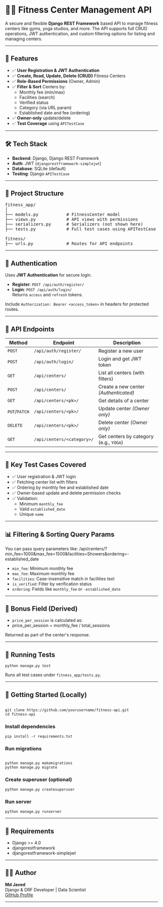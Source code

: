 # 🏋️‍♂️ Fitness Center Management API

A secure and flexible **Django REST Framework** based API to manage fitness centers like gyms, yoga studios, and more. The API supports full CRUD operations, JWT authentication, and custom filtering options for listing and managing centers.

---

## 📌 Features

- ✅ **User Registration & JWT Authentication**
- ✅ **Create, Read, Update, Delete (CRUD)** Fitness Centers
- ✅ **Role-Based Permissions** (Owner, Admin)
- ✅ **Filter & Sort** Centers by:
  - Monthly fee (min/max)
  - Facilities (search)
  - Verified status
  - Category (via URL param)
  - Established date and fee (ordering)
- ✅ **Owner-only** update/delete
- ✅ **Test Coverage** using `APITestCase`

---

## 🛠️ Tech Stack

- **Backend**: Django, Django REST Framework
- **Auth**: JWT (`djangorestframework-simplejwt`)
- **Database**: SQLite (default)
- **Testing**: Django `APITestCase`

---
## 📁 Project Structure
<pre>
fitness_app/
│
├── models.py           # FitnessCenter model
├── views.py            # API views with permissions
├── serializers.py      # Serializers (not shown here)
├── tests.py            # Full test cases using APITestCase

fitness/
├── urls.py             # Routes for API endpoints
</pre>
---

## 🔐 Authentication

Uses **JWT Authentication** for secure login.

- **Register**: `POST /api/auth/register/`
- **Login**: `POST /api/auth/login/`  
  Returns `access` and `refresh` tokens.

Include `Authorization: Bearer <access_token>` in headers for protected routes.

---

## 📡 API Endpoints

| Method | Endpoint | Description |
|--------|----------|-------------|
| `POST` | `/api/auth/register/` | Register a new user |
| `POST` | `/api/auth/login/` | Login and get JWT token |
| `GET` | `/api/centers/` | List all centers (with filters) |
| `POST` | `/api/centers/` | Create a new center *(Authenticated)* |
| `GET` | `/api/centers/<pk>/` | Get details of a center |
| `PUT`/`PATCH` | `/api/centers/<pk>/` | Update center *(Owner only)* |
| `DELETE` | `/api/centers/<pk>/` | Delete center *(Owner only)* |
| `GET` | `/api/centers/<category>/` | Get centers by category (e.g., `YOGA`) |

---

## 🧪 Key Test Cases Covered

- ✅ User registration & JWT login
- ✅ Fetching center list with filters
- ✅ Ordering by monthly fee and established date
- ✅ Owner-based update and delete permission checks
- ✅ Validation:
  - Minimum `monthly_fee`
  - Valid `established_date`
  - Unique `name`

---

## 📊 Filtering & Sorting Query Params

You can pass query parameters like:
/api/centers/?min_fee=1000&max_fee=1500&facilities=Showers&ordering=-established_date
- `min_fee`: Minimum monthly fee
- `max_fee`: Maximum monthly fee
- `facilities`: Case-insensitive match in facilities text
- `is_verified`: Filter by verification status
- `ordering`: Fields like `monthly_fee` or `-established_date`

---

## 🧮 Bonus Field (Derived)

- `price_per_session` is calculated as:
- price_per_session = monthly_fee / total_sessions


Returned as part of the center's response.

---
<h2>🧪 Running Tests</h2>

<pre><code>python manage.py test</code></pre>

<p>Runs all test cases under <code>fitness_app/tests.py</code>.</p>

<hr/>

<h2>🚀 Getting Started (Locally)</h2>

<pre><code>
git clone https://github.com/yourusername/fitness-api.git
cd fitness-api
</code></pre>

<h3>Install dependencies</h3>

<pre><code>pip install -r requirements.txt</code></pre>

<h3>Run migrations</h3>

<pre><code>
python manage.py makemigrations
python manage.py migrate
</code></pre>

<h3>Create superuser (optional)</h3>

<pre><code>python manage.py createsuperuser</code></pre>

<h3>Run server</h3>

<pre><code>python manage.py runserver</code></pre>

<hr/>

<h2>📌 Requirements</h2>

<ul>
  <li>Django >= 4.0</li>
  <li>djangorestframework</li>
  <li>djangorestframework-simplejwt</li>
</ul>

<hr/>

<h2>👨‍💻 Author</h2>

<p><strong>Md Javed</strong><br/>
Django & DRF Developer | Data Scientist<br/>
<a href="https://github.com/mdjaved24">GitHub Profile</a></p>

<hr/>
